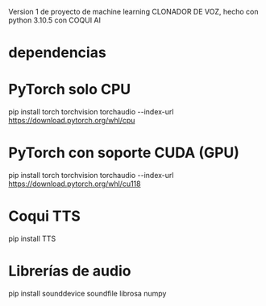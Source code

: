 Version 1 de proyecto de machine learning CLONADOR DE VOZ, hecho con python 3.10.5 con COQUI AI 

# dependencias

# PyTorch solo CPU
pip install torch torchvision torchaudio --index-url https://download.pytorch.org/whl/cpu

# PyTorch con soporte CUDA (GPU)
pip install torch torchvision torchaudio --index-url https://download.pytorch.org/whl/cu118

# Coqui TTS
pip install TTS

# Librerías de audio
pip install sounddevice soundfile librosa numpy

